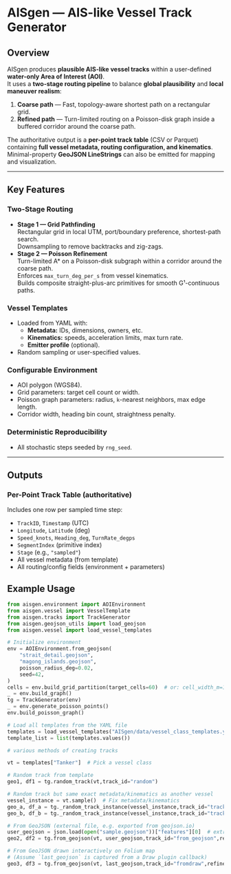 # AISgen — AIS-like Vessel Track Generator

## Overview
AISgen produces **plausible AIS-like vessel tracks** within a user-defined **water-only Area of Interest (AOI)**.  
It uses a **two-stage routing pipeline** to balance **global plausibility** and **local maneuver realism**:

1. **Coarse path** — Fast, topology-aware shortest path on a rectangular grid.  
2. **Refined path** — Turn-limited routing on a Poisson-disk graph inside a buffered corridor around the coarse path.

The authoritative output is a **per-point track table** (CSV or Parquet) containing **full vessel metadata, routing configuration, and kinematics**.  
Minimal-property **GeoJSON LineStrings** can also be emitted for mapping and visualization.

---

## Key Features

### Two-Stage Routing
- **Stage 1 — Grid Pathfinding**  
  Rectangular grid in local UTM, port/boundary preference, shortest-path search.  
  Downsampling to remove backtracks and zig-zags.
- **Stage 2 — Poisson Refinement**  
  Turn-limited A* on a Poisson-disk subgraph within a corridor around the coarse path.  
  Enforces `max_turn_deg_per_s` from vessel kinematics.  
  Builds composite straight-plus-arc primitives for smooth G¹-continuous paths.

### Vessel Templates
- Loaded from YAML with:
  - **Metadata:** IDs, dimensions, owners, etc.  
  - **Kinematics:** speeds, acceleration limits, max turn rate.  
  - **Emitter profile** (optional).
- Random sampling or user-specified values.
  
### Configurable Environment
- AOI polygon (WGS84).  
- Grid parameters: target cell count or width.  
- Poisson graph parameters: radius, `k`-nearest neighbors, max edge length.  
- Corridor width, heading bin count, straightness penalty.

### Deterministic Reproducibility
- All stochastic steps seeded by `rng_seed`.

---

## Outputs

### Per-Point Track Table (authoritative)
Includes one row per sampled time step:
- `TrackID`, `Timestamp` (UTC)  
- `Longitude`, `Latitude` (deg)  
- `Speed_knots`, `Heading_deg`, `TurnRate_degps`  
- `SegmentIndex` (primitive index)  
- `Stage` (e.g., `"sampled"`)  
- All vessel metadata (from template)  
- All routing/config fields (environment + parameters)  

## Example Usage

```python
from aisgen.environment import AOIEnvironment
from aisgen.vessel import VesselTemplate
from aisgen.tracks import TrackGenerator
from aisgen.geojson_utils import load_geojson
from aisgen.vessel import load_vessel_templates

# Initialize environment
env = AOIEnvironment.from_geojson(
    "strait_detail.geojson",
    "magong_islands.geojson",
    poisson_radius_deg=0.02,
    seed=42,
)
cells = env.build_grid_partition(target_cells=60)  # or: cell_width_m=10_000
_ = env.build_graph()
tg = TrackGenerator(env)
_ = env.generate_poisson_points()
env.build_poisson_graph()

# Load all templates from the YAML file
templates = load_vessel_templates("AISgen/data/vessel_class_templates.yaml")
template_list = list(templates.values())

# various methods of creating tracks

vt = templates["Tanker"]  # Pick a vessel class

# Random track from template
geo1, df1 = tg.random_track(vt,track_id="random")

# Random track but same exact metadata/kinematics as another vessel
vessel_instance = vt.sample()  # Fix metadata/kinematics
geo_a, df_a = tg._random_track_instance(vessel_instance,track_id="tracka")
geo_b, df_b = tg._random_track_instance(vessel_instance,track_id="trackb")

# From GeoJSON (external file, e.g. exported from geojson.io)
user_geojson = json.load(open("sample.geojson"))["features"][0]  # extract first feature
geo2, df2 = tg.from_geojson(vt, user_geojson,track_id="from_geojson",refine=True)

# From GeoJSON drawn interactively on Folium map
# (Assume `last_geojson` is captured from a Draw plugin callback)
geo3, df3 = tg.from_geojson(vt, last_geojson,track_id="fromdraw",refine=True)


```
